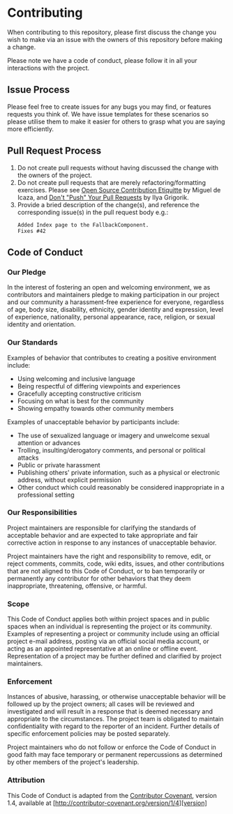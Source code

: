 # Contributing

When contributing to this repository, please first discuss the change you wish to make via an issue
with the owners of this repository before making a change. 

Please note we have a code of conduct, please follow it in all your interactions with the project.

## Issue Process

Please feel free to create issues for any bugs you may find, or features requests you think of. We
have issue templates for these scenarios so please utilise them to make it easier for others to
grasp what you are saying more efficiently.

## Pull Request Process

1. Do not create pull requests without having discussed the change with the owners of the project.
2. Do not create pull requests that are merely refactoring/formatting exercises. Please see [Open Source Contribution Etiquitte](http://tirania.org/blog/archive/2010/Dec-31.html) by Miguel de Icaza, and [Don't "Push" Your Pull Requests](https://www.igvita.com/2011/12/19/dont-push-your-pull-requests) by Ilya Grigorik.
3. Provide a bried description of the change(s), and reference the corresponding issue(s) in the pull request body e.g.:
    ```
    Added Index page to the FallbackComponent.
    Fixes #42
    ```

## Code of Conduct

### Our Pledge

In the interest of fostering an open and welcoming environment, we as
contributors and maintainers pledge to making participation in our project and
our community a harassment-free experience for everyone, regardless of age, body
size, disability, ethnicity, gender identity and expression, level of experience,
nationality, personal appearance, race, religion, or sexual identity and
orientation.

### Our Standards

Examples of behavior that contributes to creating a positive environment
include:

* Using welcoming and inclusive language
* Being respectful of differing viewpoints and experiences
* Gracefully accepting constructive criticism
* Focusing on what is best for the community
* Showing empathy towards other community members

Examples of unacceptable behavior by participants include:

* The use of sexualized language or imagery and unwelcome sexual attention or
advances
* Trolling, insulting/derogatory comments, and personal or political attacks
* Public or private harassment
* Publishing others' private information, such as a physical or electronic
  address, without explicit permission
* Other conduct which could reasonably be considered inappropriate in a
  professional setting

### Our Responsibilities

Project maintainers are responsible for clarifying the standards of acceptable
behavior and are expected to take appropriate and fair corrective action in
response to any instances of unacceptable behavior.

Project maintainers have the right and responsibility to remove, edit, or
reject comments, commits, code, wiki edits, issues, and other contributions
that are not aligned to this Code of Conduct, or to ban temporarily or
permanently any contributor for other behaviors that they deem inappropriate,
threatening, offensive, or harmful.

### Scope

This Code of Conduct applies both within project spaces and in public spaces
when an individual is representing the project or its community. Examples of
representing a project or community include using an official project e-mail
address, posting via an official social media account, or acting as an appointed
representative at an online or offline event. Representation of a project may be
further defined and clarified by project maintainers.

### Enforcement

Instances of abusive, harassing, or otherwise unacceptable behavior will be followed 
up by the project owners; all cases will be reviewed and investigated and will result 
in a response that is deemed necessary and appropriate to the circumstances. The 
project team is obligated to maintain confidentiality with regard to the reporter of 
an incident. Further details of specific enforcement policies may be posted separately.

Project maintainers who do not follow or enforce the Code of Conduct in good
faith may face temporary or permanent repercussions as determined by other
members of the project's leadership.

### Attribution

This Code of Conduct is adapted from the [Contributor Covenant][homepage], version 1.4,
available at [http://contributor-covenant.org/version/1/4][version]

[homepage]: http://contributor-covenant.org
[version]: http://contributor-covenant.org/version/1/4/